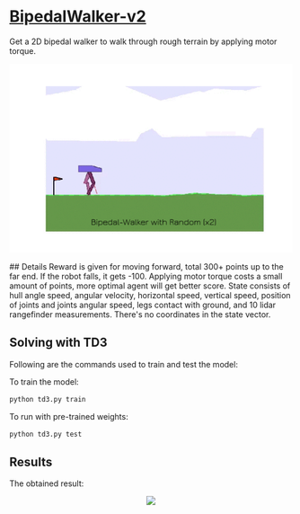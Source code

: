 # [BipedalWalker-v2](https://gym.openai.com/envs/BipedalWalker-v2/)

Get a 2D bipedal walker to walk through rough terrain by applying motor torque.

<p align="center">
  <img src="/assets/bipedal_walker_random.gif">
</p>
## Details
Reward is given for moving forward, total 300+ points up to the far end. If the robot falls, it gets -100. Applying motor torque costs a small amount of points, more optimal agent will get better score. State consists of hull angle speed, angular velocity, horizontal speed, vertical speed, position of joints and joints angular speed, legs contact with ground, and 10 lidar rangefinder measurements. There's no coordinates in the state vector.

## Solving with TD3
Following are the commands used to train and test the model:

To train the model:
```bash
python td3.py train
```

To run with pre-trained weights:
```bash
python td3.py test
```

## Results
The obtained result:
<p align="center">
  <img src="/assets/bipedal_walker_td3.gif">
</p>
